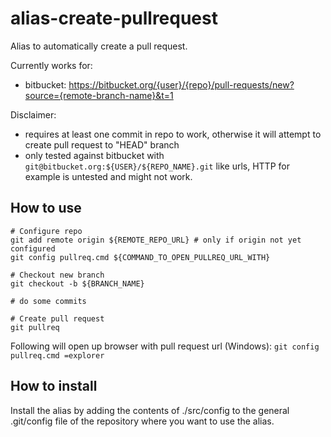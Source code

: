 # alias-create-pullrequest

Alias to automatically create a pull request.

Currently works for:
- bitbucket: https://bitbucket.org/{user}/{repo}/pull-requests/new?source={remote-branch-name}&t=1

Disclaimer:
- requires at least one commit in repo to work, otherwise it will attempt to create pull request to "HEAD" branch
- only tested against bitbucket with `git@bitbucket.org:${USER}/${REPO_NAME}.git` like urls, HTTP for example is untested and might not work.

## How to use

    # Configure repo
    git add remote origin ${REMOTE_REPO_URL} # only if origin not yet configured
    git config pullreq.cmd ${COMMAND_TO_OPEN_PULLREQ_URL_WITH}

    # Checkout new branch
    git checkout -b ${BRANCH_NAME}

    # do some commits

    # Create pull request
    git pullreq

Following will open up browser with pull request url (Windows): `git config pullreq.cmd =explorer`

## How to install

Install the alias by adding the contents of ./src/config to the general .git/config file of the repository where you want to use the alias.

